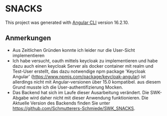 # SNACKS

This project was generated with [Angular CLI](https://github.com/angular/angular-cli) version 16.2.10.

## Anmerkungen
- Aus Zeitlichen Gründen konnte ich leider nur die User-Sicht implementieren
- Ich habe versucht, oauth mittels keycloak zu implementieren und habe dazu auch einen keycloak Server als docker container mit realm und Test-User erstellt, das dazu notwendige npm package 'Keycloak Angular' (https://www.npmjs.com/package/keycloak-angular) ist allerdings nicht mit Angular-versionen über 15.0 kompatibel. aus diesem Grund musste ich die User-authentifizierung Mocken.
- Das Backend hat sich im Laufe dieser Ausarbeitung verändert. Die SWK-Abgabe wird daher nicht mit dieser Anwendung funktionieren. Die Aktuelle Version des Backends finden Sie unter https://github.com/Schmutterers-Schmiede/SWK_SNACKS.
